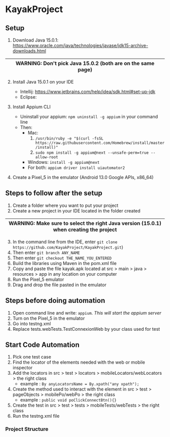 # KayakProject

## Setup
1. Download Java 15.0.1: https://www.oracle.com/java/technologies/javase/jdk15-archive-downloads.html

| WARNING: Don't pick Java 15.0.2 (both are on the same page) |
   | --- |

2. Install Java 15.0.1 on your IDE
   * Intellij: https://www.jetbrains.com/help/idea/sdk.html#set-up-jdk
   * Eclipse: 

3. Install Appium CLI
   * Uninstall your appium: `npm uninstall -g appium` in your command line
   * Then: 
     * Mac:
         1. `/usr/bin/ruby -e "$(curl -fsSL https://raw.githubusercontent.com/Homebrew/install/master/install)"`
         2. `sudo npm install -g appium@next --unsafe-perm=true --allow-root`
     * Windows: `install -g appium@next`
     * For both: `appium driver install uiautomator2`

     
4. Create a Pixel_5 in the emulator (Android 13.0 Google APIs, x86_64)



## Steps to follow after the setup
1. Create a folder where you want to put your project
2. Create a new project in your IDE located in the folder created

| WARNING: Make sure to select the right Java version (15.0.1) when creating the project |
   | --- |

3. In the command line from the IDE, enter `git clone https://github.com/KayakProject/KayakProject.git`)
4. Then enter `git branch ANY_NAME`
5. Then enter `git checkout THE_NAME_YOU_ENTERED`
6. Build the libraries using Maven in the pom.xml file
7. Copy and paste the file kayak.apk located at src > main > java > resources > app in any location on your computer
8. Run the Pixel_5 emulator
9. Drag and drop the file pasted in the emulator


## Steps before doing automation
1. Open command line and write: `appium`. *This will start the appium server*
2. Turn on the Pixel_5 in the emulator
3. Go into testng.xml
4. Replace tests.webTests.TestConnexionWeb by your class used for test

## Start Code Automation
1. Pick one test case
2. Find the locator of the elements needed with the web or mobile inspector
3. Add the locators in src > test > locators > mobileLocators/webLocators > the right class
   * example : `By anyLocatorsName = By.xpath("any xpath");`
4. Create the method used to interact with the element in src > test > pageObjects > mobilePo/webPo > the right class
   * example : `public void poClickConnectBtn(){}`
5. Create the test in src > test > tests > mobileTests/webTests > the right class
6. Run the testng.xml file


### Project Structure




